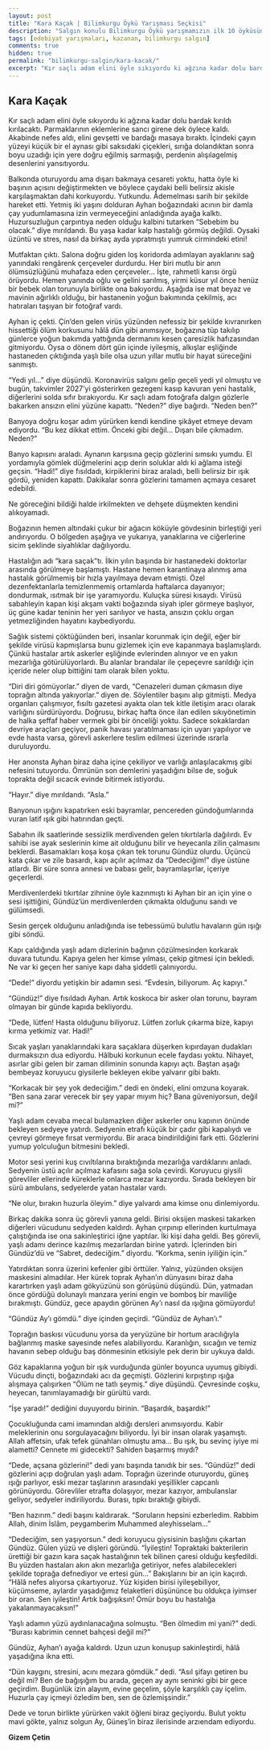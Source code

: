 ```yaml
---
layout: post
title: "Kara Kaçak | Bilimkurgu Öykü Yarışması Seçkisi"
description: "Salgın konulu Bilimkurgu Öykü yarışmamızın ilk 10 öyküsünden biri Gizem Çetin'in Kara Kaçak öyküsü"
tags: [edebiyat yarışmaları, kazanan, bilimkurgu salgın]
comments: true
hidden: true
permalink: "bilimkurgu-salgin/kara-kacak/"
excerpt: "Kır saçlı adam elini öyle sıkıyordu ki ağzına kadar dolu bardak kırıldı kırılacaktı. Parmaklarının eklemlerine sancı girene dek öylece kaldı. Akabinde nefes aldı, elini gevşetti ve bardağı masaya bıraktı. İçindeki çayın yüzeyi küçük bir el aynası gibi saksıdaki çiçekleri, sırığa dolandıktan sonra boyu uzadığı için yere doğru eğilmiş sarmaşığı, perdenin alışılagelmiş desenlerini yansıtıyordu."
---
```


## Kara Kaçak

Kır saçlı adam elini öyle sıkıyordu ki ağzına kadar dolu bardak kırıldı kırılacaktı. Parmaklarının eklemlerine sancı girene dek öylece kaldı. Akabinde nefes aldı, elini gevşetti ve bardağı masaya bıraktı. İçindeki çayın yüzeyi küçük bir el aynası gibi saksıdaki çiçekleri, sırığa dolandıktan sonra boyu uzadığı için yere doğru eğilmiş sarmaşığı, perdenin alışılagelmiş desenlerini yansıtıyordu.  

Balkonda oturuyordu ama dışarı bakmaya cesareti yoktu, hatta öyle ki başının açısını değiştirmekten ve böylece çaydaki belli belirsiz akisle karşılaşmaktan dahi korkuyordu. Yutkundu. Âdemelması sarih bir şekilde hareket etti. Yetmiş iki yaşını dolduran Ayhan boğazındaki acının bir damla çay yudumlamasına izin vermeyeceğini anladığında ayağa kalktı. Huzursuzluğun çarpıntıya neden olduğu kalbini tutarken “Sebebim bu olacak.” diye mırıldandı. Bu yaşa kadar kalp hastalığı görmüş değildi. Oysaki üzüntü ve stres, nasıl da birkaç ayda yıpratmıştı yumruk cirmindeki etini!  

Mutfaktan çıktı. Salona doğru giden loş koridorda adımlayan ayaklarını sağ yanındaki rengârenk çerçeveler durdurdu. Her biri mutlu bir anın ölümsüzlüğünü muhafaza eden çerçeveler… İşte, rahmetli karısı örgü örüyordu. Hemen yanında oğlu ve gelini sarılmış, yirmi küsur yıl önce henüz bir bebek olan torunuyla birlikte ona bakıyordu. Aşağıda ise mat beyaz ve mavinin ağırlıklı olduğu, bir hastanenin yoğun bakımında çekilmiş, acı hatıraları taşıyan bir fotoğraf vardı.  

Ayhan iç çekti. Çin’den gelen virüs yüzünden nefessiz bir şekilde kıvranırken hissettiği ölüm korkusunu hâlâ dün gibi anımsıyor, boğazına tüp takılıp günlerce yoğun bakımda yattığında dermanını kesen çaresizlik hafızasından gitmiyordu. Oysa o dönem dört gün içinde iyileşmiş, alkışlar eşliğinde hastaneden çıktığında yaşlı bile olsa uzun yıllar mutlu bir hayat süreceğini sanmıştı.  

“Yedi yıl…” diye düşündü. Koronavirüs salgını gelip geçeli yedi yıl olmuştu ve bugün, takvimler 2027’yi gösterirken gezegeni kasıp kavuran yeni hastalık, diğerlerini solda sıfır bırakıyordu. Kır saçlı adam fotoğrafa dalgın gözlerle bakarken ansızın elini yüzüne kapattı. “Neden?” diye bağırdı. “Neden ben?”  

Banyoya doğru koşar adım yürürken kendi kendine şikâyet etmeye devam ediyordu. “Bu kez dikkat ettim. Önceki gibi değil… Dışarı bile çıkmadım. Neden?”  

Banyo kapısını araladı. Aynanın karşısına geçip gözlerini sımsıkı yumdu. El yordamıyla gömlek düğmelerini açıp derin soluklar aldı ki ağlama isteği geçsin. “Hadi!” diye fısıldadı, kirpiklerini biraz araladı, belli belirsiz bir ışık gördü, yeniden kapattı. Dakikalar sonra gözlerini tamamen açmaya cesaret edebildi.  

Ne göreceğini bildiği halde irkilmekten ve dehşete düşmekten kendini alıkoyamadı.  

Boğazının hemen altındaki çukur bir ağacın köküyle gövdesinin birleştiği yeri andırıyordu. O bölgeden aşağıya ve yukarıya, yanaklarına ve ciğerlerine sicim şeklinde siyahlıklar dağılıyordu.  

Hastalığın adı “kara saçak”tı. İlkin yılın başında bir hastanedeki doktorlar arasında görülmeye başlamıştı. Hastane hemen karantinaya alınmış ama hastalık görülmemiş bir hızla yayılmaya devam etmişti. Özel dezenfektanlarla temizlenmemiş ortamlarda haftalarca dayanıyor; dondurmak, ısıtmak bir işe yaramıyordu. Kuluçka süresi kısaydı. Virüsü sabahleyin kapan kişi akşam vakti boğazında siyah ipler görmeye başlıyor, üç güne kadar teninin her yeri sarılıyor ve hasta, ansızın çoklu organ yetmezliğinden hayatını kaybediyordu.  

Sağlık sistemi çöktüğünden beri, insanlar korunmak için değil, eğer bir şekilde virüsü kapmışlarsa bunu gizlemek için eve kapanmaya başlamışlardı. Çünkü hastalar artık askerler eşliğinde evlerinden alınıyor ve en yakın mezarlığa götürülüyorlardı. Bu alanlar brandalar ile çepeçevre sarıldığı için içeride neler olup bittiğini tam olarak bilen yoktu.  

“Diri diri gömüyorlar.” diyen de vardı, “Cenazeleri duman çıkmasın diye toprağın altında yakıyorlar.” diyen de. Söylentiler başını alıp gitmişti. Medya organları çalışmıyor, fısıltı gazetesi ayakta olan tek kitle iletişim aracı olarak varlığını sürdürüyordu. Doğrusu, birkaç hafta önce ilan edilen sıkıyönetimin de halka şeffaf haber vermek gibi bir önceliği yoktu. Sadece sokaklardan devriye araçları geçiyor, panik havası yaratılmaması için uyarı yapılıyor ve evde hasta varsa, görevli askerlere teslim edilmesi üzerinde ısrarla duruluyordu.  

Her anonsta Ayhan biraz daha içine çekiliyor ve varlığı anlaşılacakmış gibi nefesini tutuyordu. Ömrünün son demlerini yaşadığını bilse de, soğuk toprakta değil sıcacık evinde bitirmek istiyordu.  

“Hayır.” diye mırıldandı. “Asla.”  

Banyonun ışığını kapatırken eski bayramlar, pencereden gündoğumlarında vuran latif ışık gibi hatırından geçti.  

Sabahın ilk saatlerinde sessizlik merdivenden gelen tıkırtılarla dağılırdı. Ev sahibi ise ayak seslerinin kime ait olduğunu bilir ve heyecanla zilin çalmasını beklerdi. Basamakları koşa koşa çıkan tek torunu Gündüz olurdu. Üçüncü kata çıkar ve zile basardı, kapı açılır açılmaz da “Dedeciğim!” diye üstüne atlardı. Bir süre sonra annesi ve babası gelir, bayramlaşırlar, içeriye geçerlerdi.  

Merdivenlerdeki tıkırtılar zihnine öyle kazınmıştı ki Ayhan bir an için yine o sesi işittiğini, Gündüz’ün merdivenlerden çıkmakta olduğunu sandı ve gülümsedi.  

Sesin gerçek olduğunu anladığında ise tebessümü bulutlu havaların gün ışığı gibi söndü.  

Kapı çaldığında yaşlı adam dizlerinin bağının çözülmesinden korkarak duvara tutundu. Kapıya gelen her kimse yılması, çekip gitmesi için bekledi. Ne var ki geçen her saniye kapı daha şiddetli çalınıyordu.  

“Dede!” diyordu yetişkin bir adamın sesi. “Evdesin, biliyorum. Aç kapıyı.”  

“Gündüz!” diye fısıldadı Ayhan. Artık koskoca bir asker olan torunu, bayram olmayan bir günde kapıda bekliyordu.  

“Dede, lütfen! Hasta olduğunu biliyoruz. Lütfen zorluk çıkarma bize, kapıyı kırma yetkimiz var. Hadi!”  

Sıcak yaşları yanaklarındaki kara saçaklara düşerken kıpırdayan dudakları durmaksızın dua ediyordu. Hâlbuki korkunun ecele faydası yoktu. Nihayet, asırlar gibi gelen bir zaman diliminin sonunda kapıyı açtı. Baştan aşağı bembeyaz koruyucu giysilerle bekleyen ekibe yalvarır gibi baktı.  

“Korkacak bir şey yok dedeciğim.” dedi en öndeki, elini omzuna koyarak. “Ben sana zarar verecek bir şey yapar mıyım hiç? Bana güveniyorsun, değil mi?”  

Yaşlı adam cevaba mecal bulamazken diğer askerler onu kapının önünde bekleyen sedyeye yatırdı. Sedyenin etrafı küçük bir çadır gibi kapalıydı ve çevreyi görmeye fırsat vermiyordu. Bir araca bindirildiğini fark etti. Gözlerini yumup yolculuğun bitmesini bekledi.  

Motor sesi yerini kuş cıvıltılarına bıraktığında mezarlığa vardıklarını anladı. Sedyenin üstü açılır açılmaz kafasını sağa sola çevirdi. Koruyucu giysili görevliler ellerinde küreklerle onlarca mezar kazıyordu. Sırada bekleyen bir sürü ambulans, sedyelerde yatan hastalar vardı.  

“Ne olur, bırakın huzurla öleyim.” diye yalvardı ama kimse onu dinlemiyordu.  

Birkaç dakika sonra üç görevli yanına geldi. Birisi oksijen maskesi takarken diğerleri vücudunu sedyeden kaldırdı. Ayhan çırpınıp ellerinden kurtulmaya çalıştığında ise ona sakinleştirici iğne yaptılar. İki kişi daha geldi. Beş görevli, yaşlı adamı derince kazılmış mezarlardan birine yatırdı. İçlerinden biri Gündüz’dü ve “Sabret, dedeciğim.” diyordu. “Korkma, senin iyiliğin için.”  

Yatırdıktan sonra üzerini kefenler gibi örttüler. Yalnız, yüzünden oksijen maskesini almadılar. Her kürek toprak Ayhan’ın dünyasını biraz daha karartırken yaşlı adam gökyüzünü son görüşünü düşündü. Dün, yatmadan önce gördüğü dolunaylı manzara yerini engin ve bomboş bir maviliğe bırakmıştı. Gündüz, gece apaydın görünen Ay’ı nasıl da ışığına gömüyordu!  

“Gündüz Ay’ı gömdü.” diye içinden geçirdi. “Gündüz de Ayhan’ı.”  

Toprağın baskısı vücudunu yorsa da yeryüzüne bir hortum aracılığıyla bağlanmış maske sayesinde nefes alabiliyordu. Karanlığın, sıcağın ve temiz havanın sebep olduğu baş dönmesinin etkisiyle pek derin bir uykuya daldı.  

Göz kapaklarına yoğun bir ışık vurduğunda günler boyunca uyumuş gibiydi. Vücudu dinçti, boğazındaki acı da geçmişti. Gözlerini kırpıştırıp ışığa alışmaya çalışırken “Ölüm ne tatlı şeymiş.” diye düşündü. Çevresinde coşku, heyecan, tanımlayamadığı bir gürültü vardı.  

“İşe yaradı!” dediğini duyuyordu birinin. “Başardık, başardık!”  

Çocukluğunda cami imamından aldığı dersleri anımsıyordu. Kabir meleklerinin onu sorgulayacağını biliyordu. İyi bir insan olarak yaşamıştı. Allah affetsin, ufak tefek günahları olmuştu ama… Bu ışık, bu sevinç iyiye mi alametti? Cennete mi gidecekti? Sahiden başarmış mıydı?  

“Dede, açsana gözlerini!” dedi yanı başında tanıdık bir ses. “Gündüz!” dedi gözlerini açıp doğrulan yaşlı adam. Toprağın üzerinde oturuyordu, güneş ışığı parlıyor, eski mezar taşlarının arasındaki yeşillikler capcanlı görünüyordu. Görevliler etrafta dolaşıyor, mezar kazıyor, ambulanslar geliyor, sedyeler indiriliyordu. Burası, tıpkı bıraktığı gibiydi.  

“Ben hazırım.” dedi başını kaldırarak. “Soruların hepsini ezberledim. Rabbim Allah, dinim İslâm, peygamberim Muhammed aleyhisselam…”  

“Dedeciğim, sen yaşıyorsun.” dedi koruyucu giysisinin başlığını çıkartan Gündüz. Gülen yüzü ve dişleri göründü. “İyileştin! Topraktaki bakterilerin ürettiği bir gazın kara saçak hastalığının tek bilinen çaresi olduğu keşfedildi. Bu yüzden hastaları akın akın mezarlığa getiriyor, nefes alabilecekleri şekilde toprağa defnediyor ve ertesi gün…” Bakışlarını bir an için kaçırdı. “Hâlâ nefes alıyorsa çıkartıyoruz. Yüz kişiden birisi iyileşebiliyor, küçümseme, aylardır yaşadığımız felaketleri düşününce bu oldukça iyimser bir oran. Sen iyileştin! Artık bağışıksın! Ömür boyu bu hastalığa yakalanmayacaksın!”  

Yaşlı adamın yüzü aydınlanacağına solmuştu. “Ben ölmedim mi yani?” dedi. “Burası kabrimin cennet bahçesi değil mi?”  

Gündüz, Ayhan’ı ayağa kaldırdı. Uzun uzun konuşup sakinleştirdi, hâlâ yaşadığına ikna etti.  

“Dün kaygını, stresini, acını mezara gömdük.” dedi. “Asıl şifayı getiren bu değil mi? Ben de bağışığım bu arada, geçen ay aynı seninki gibi bir gece geçirdim. Bugünlük izin alayım, evine geçelim, şöyle karşılıklı çay içelim. Huzurla çay içmeyi özledim ben, sen de özlemişsindir.”  

Dede ve torun birlikte yürürken vakit öğleni biraz geçiyordu. Bulut yoktu mavi gökte, yalnız solgun Ay, Güneş’in biraz ilerisinde arzıendam ediyordu.  

**Gizem Çetin**

